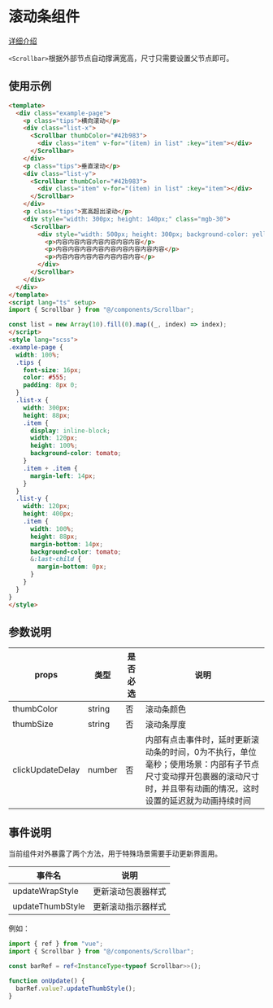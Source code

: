 # 滚动条组件

[详细介绍](https://juejin.cn/post/7068617486186479653)

`<Scrollbar>`根据外部节点自动撑满宽高，尺寸只需要设置父节点即可。

## 使用示例

```html
<template>
  <div class="example-page">
    <p class="tips">横向滚动</p>
    <div class="list-x">
      <Scrollbar thumbColor="#42b983">
        <div class="item" v-for="(item) in list" :key="item"></div>
      </Scrollbar>
    </div>
    <p class="tips">垂直滚动</p>
    <div class="list-y">
      <Scrollbar thumbColor="#42b983">
        <div class="item" v-for="(item) in list" :key="item"></div>
      </Scrollbar>
    </div>
    <p class="tips">宽高超出滚动</p>
    <div style="width: 300px; height: 140px;" class="mgb-30">
      <Scrollbar>
        <div style="width: 500px; height: 300px; background-color: yellow; color: #555; line-height: 28px">
          <p>内容内容内容内容内容内容内容</p>
          <p>内容内容内容内容内容内容内容内容内容</p>
          <p>内容内容内容内容内容内容内容</p>
        </div>
      </Scrollbar>
    </div>
  </div>
</template>
<script lang="ts" setup>
import { Scrollbar } from "@/components/Scrollbar";

const list = new Array(10).fill(0).map((_, index) => index);
</script>
<style lang="scss">
.example-page {
  width: 100%;
  .tips {
    font-size: 16px;
    color: #555;
    padding: 8px 0;
  }
  .list-x {
    width: 300px;
    height: 88px;
    .item {
      display: inline-block;
      width: 120px;
      height: 100%;
      background-color: tomato;
    }
    .item + .item {
      margin-left: 14px;
    }
  }
  .list-y {
    width: 120px;
    height: 400px;
    .item {
      width: 100%;
      height: 88px;
      margin-bottom: 14px;
      background-color: tomato;
      &:last-child {
        margin-bottom: 0px;
      }
    }
  }
}
</style>
```

## 参数说明

| props |  类型 | 是否必选 | 说明 |
| --- | --- | --- | --- |
| thumbColor | string | 否 | 滚动条颜色 |
| thumbSize | string | 否 | 滚动条厚度 |
| clickUpdateDelay | number | 否 | 内部有点击事件时，延时更新滚动条的时间，0为不执行，单位毫秒；使用场景：内部有子节点尺寸变动撑开包裹器的滚动尺寸时，并且带有动画的情况，这时设置的延迟就为动画持续时间 |

## 事件说明

当前组件对外暴露了两个方法，用于特殊场景需要手动更新界面用。

| 事件名 | 说明 |
| --- | --- |
| updateWrapStyle | 更新滚动包裹器样式 |
| updateThumbStyle | 更新滚动指示器样式 |

例如：

```ts
import { ref } from "vue";
import { Scrollbar } from "@/components/Scrollbar";

const barRef = ref<InstanceType<typeof Scrollbar>>();

function onUpdate() {
  barRef.value?.updateThumbStyle();
}
```
